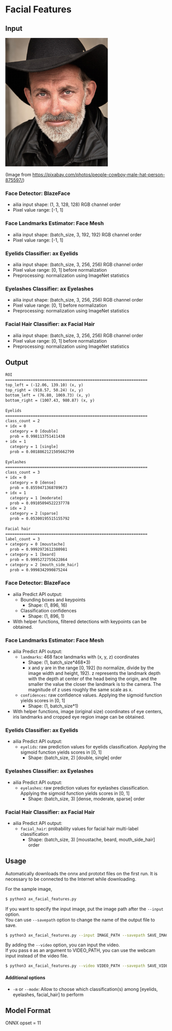 # Facial Features

## Input

<img src="man-with-beard.jpg" width="320px">

(Image from https://pixabay.com/photos/people-cowboy-male-hat-person-875597/)

### Face Detector: BlazeFace

- ailia input shape: (1, 3, 128, 128) RGB channel order
- Pixel value range: [-1, 1]

### Face Landmarks Estimator: Face Mesh

- ailia input shape: (batch_size, 3, 192, 192) RGB channel order
- Pixel value range: [-1, 1]

### Eyelids Classifier: ax Eyelids

- ailia input shape: (batch_size, 3, 256, 256) RGB channel order
- Pixel value range: [0, 1] before normalization
- Preprocessing: normalization using ImageNet statistics

### Eyelashes Classifier: ax Eyelashes

- ailia input shape: (batch_size, 3, 256, 256) RGB channel order
- Pixel value range: [0, 1] before normalization
- Preprocessing: normalization using ImageNet statistics

### Facial Hair Classifier: ax Facial Hair

- ailia input shape: (batch_size, 3, 256, 256) RGB channel order
- Pixel value range: [0, 1] before normalization
- Preprocessing: normalization using ImageNet statistics

## Output

```
ROI
==============================================================
top_left = (-12.06, 139.10) (x, y)
top_right = (918.57, 50.24) (x, y)
bottom_left = (76.80, 1069.73) (x, y)
bottom_right = (1007.43, 980.87) (x, y)

Eyelids
==============================================================
class_count = 2
+ idx = 0
  category = 0 [double]
  prob = 0.998113751411438
+ idx = 1
  category = 1 [single]
  prob = 0.0018862121505662799

Eyelashes
==============================================================
class_count = 3
+ idx = 0
  category = 0 [dense]
  prob = 0.8559471368789673
+ idx = 1
  category = 1 [moderate]
  prob = 0.09105094522237778
+ idx = 2
  category = 2 [sparse]
  prob = 0.05300195515155792

Facial hair
==============================================================
label_count = 3
+ category = 0 [moustache]
  prob = 0.9992972612380981
+ category = 1 [beard]
  prob = 0.9995272755622864
+ category = 2 [mouth_side_hair]
  prob = 0.9998342990875244
```

### Face Detector: BlazeFace

- ailia Predict API output:
  - Bounding boxes and keypoints
    - Shape: (1, 896, 16)
  - Classification confidences
    - Shape: (1, 896, 1)
- With helper functions, filtered detections with keypoints can be obtained.

### Face Landmarks Estimator: Face Mesh

- ailia Predict API output:
  - `landmarks`: 468 face landmarks with (x, y, z) coordinates
    - Shape: (1, batch_size\*468\*3)
    - x and y are in the range [0, 192] (to normalize, divide by the image width
    and height, 192). z represents the landmark depth with the depth at center
    of the head being the origin, and the smaller the value the closer the
    landmark is to the camera. The magnitude of z uses roughly the same scale as
    x.
  - `confidences`: raw confidence values. Applying the sigmoid function yields
  scores in [0, 1]
    - Shape: (1, batch_size*1)
- With helper functions, image (original size) coordinates of eye centers, iris
landmarks and cropped eye region image can be obtained.

### Eyelids Classifier: ax Eyelids

- ailia Predict API output:
  - `eyelids`: raw prediction values for eyelids classification. Applying the
  sigmoid function yields scores in [0, 1]
    - Shape: (batch_size, 2) [double, single] order

### Eyelashes Classifier: ax Eyelashes

- ailia Predict API output:
  - `eyelashes`: raw prediction values for eyelashes classification. Applying
  the sigmoid function yields scores in [0, 1]
    - Shape: (batch_size, 3) [dense, moderate, sparse] order

### Facial Hair Classifier: ax Facial Hair

- ailia Predict API output:
  - `facial_hair`: probability values for facial hair multi-label classification
    - Shape: (batch_size, 3) [moustache, beard, mouth_side_hair] order

## Usage

Automatically downloads the onnx and prototxt files on the first run.
It is necessary to be connected to the Internet while downloading.

For the sample image,
``` bash
$ python3 ax_facial_features.py 
```

If you want to specify the input image, put the image path after the `--input` option.  
You can use `--savepath` option to change the name of the output file to save.
```bash
$ python3 ax_facial_features.py --input IMAGE_PATH --savepath SAVE_IMAGE_PATH
```

By adding the `--video` option, you can input the video.   
If you pass `0` as an argument to VIDEO_PATH, you can use the webcam input instead of the video file.
```bash
$ python3 ax_facial_features.py --video VIDEO_PATH --savepath SAVE_VIDEO_PATH
```

#### Additional options

- `-m` or `--mode`: Allow to choose which classification(s) among [eyelids,
eyelashes, facial_hair] to perform

## Model Format

ONNX opset = 11
